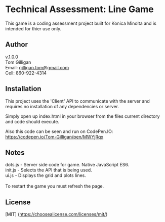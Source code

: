 # Technical Assessment: Line Game

This game is a coding assessment project built for Konica Minolta and is intended for thier use only.

## Author
v.1.0.0 <br>
Tom Gilligan <br>
Email: gilligan.tom@gmail.com <br>
Cell: 860-922-4314 <br>

## Installation

This project uses the 'Client' API to communicate with the server and requires no installation of any dependencies or server.

Simply open up index.html in your browser from the files current directory and code should execute.

Also this code can be seen and run on CodePen.IO: 
https://codepen.io/Tom-Gilligan/pen/MWYjRqx 

## Notes

dots.js - Server side code for game. Native JavaScript ES6. <br>
init.js - Selects the API that is being used. <br>
ui.js - Displays the grid and plots lines. <br>
<br>
To restart the game you must refresh the page.

## License
[MIT]
(https://choosealicense.com/licenses/mit/)

